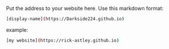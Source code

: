 Put the address to your website here. Use this markdown format:

```bash
[display-name](https://Darkside224.github.io)
```

example:
```bash
[my website](https://rick-astley.github.io)
```